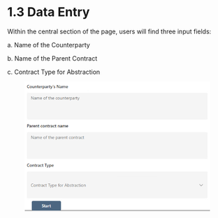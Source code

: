 # 1.3 Data Entry

Within the central section of the page, users will find three input fields:

a.       Name of the Counterparty

b.      Name of the Parent Contract

c.       Contract Type for Abstraction

<div align="left">

<figure><img src="../.gitbook/assets/data entry.png" alt="" width="458"><figcaption></figcaption></figure>

</div>

